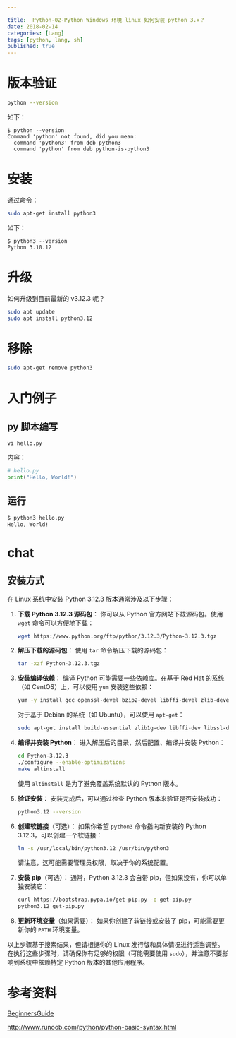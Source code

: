 ```yaml
---

title:  Python-02-Python Windows 环境 linux 如何安装 python 3.x？
date: 2018-02-14
categories: [Lang]
tags: [python, lang, sh]
published: true
---
```


# 版本验证

```sh
python --version
```

如下：

```
$ python --version
Command 'python' not found, did you mean:
  command 'python3' from deb python3
  command 'python' from deb python-is-python3
```

# 安装

通过命令：

```sh
sudo apt-get install python3
```

如下：

```
$ python3 --version
Python 3.10.12
```

# 升级

如何升级到目前最新的 v3.12.3 呢？

```sh
sudo apt update
sudo apt install python3.12
```


# 移除

```sh
sudo apt-get remove python3
```

# 入门例子

## py 脚本编写

`vi hello.py`

内容：

```py
# hello.py
print("Hello, World!")
```

## 运行

```sh
$ python3 hello.py
Hello, World!
```

# chat

## 安装方式

在 Linux 系统中安装 Python 3.12.3 版本通常涉及以下步骤：

1. **下载 Python 3.12.3 源码包**：
   你可以从 Python 官方网站下载源码包。使用 `wget` 命令可以方便地下载：

   ```bash
   wget https://www.python.org/ftp/python/3.12.3/Python-3.12.3.tgz
   ```

2. **解压下载的源码包**：
   使用 `tar` 命令解压下载的源码包：

   ```bash
   tar -xzf Python-3.12.3.tgz
   ```

3. **安装编译依赖**：
   编译 Python 可能需要一些依赖库。在基于 Red Hat 的系统（如 CentOS）上，可以使用 `yum` 安装这些依赖：

   ```bash
   yum -y install gcc openssl-devel bzip2-devel libffi-devel zlib-devel ncurses-devel readline-devel sqlite-devel
   ```

   对于基于 Debian 的系统（如 Ubuntu），可以使用 `apt-get`：

   ```bash
   sudo apt-get install build-essential zlib1g-dev libffi-dev libssl-dev
   ```

4. **编译并安装 Python**：
   进入解压后的目录，然后配置、编译并安装 Python：

   ```bash
   cd Python-3.12.3
   ./configure --enable-optimizations
   make altinstall
   ```

   使用 `altinstall` 是为了避免覆盖系统默认的 Python 版本。

5. **验证安装**：
   安装完成后，可以通过检查 Python 版本来验证是否安装成功：

   ```bash
   python3.12 --version
   ```

6. **创建软链接**（可选）：
   如果你希望 `python3` 命令指向新安装的 Python 3.12.3，可以创建一个软链接：

   ```bash
   ln -s /usr/local/bin/python3.12 /usr/bin/python3
   ```

   请注意，这可能需要管理员权限，取决于你的系统配置。

7. **安装 pip**（可选）：
   通常，Python 3.12.3 会自带 pip，但如果没有，你可以单独安装它：

   ```bash
   curl https://bootstrap.pypa.io/get-pip.py -o get-pip.py
   python3.12 get-pip.py
   ```

8. **更新环境变量**（如果需要）：
   如果你创建了软链接或安装了 pip，可能需要更新你的 `PATH` 环境变量。

以上步骤基于搜索结果，但请根据你的 Linux 发行版和具体情况进行适当调整。在执行这些步骤时，请确保你有足够的权限（可能需要使用 `sudo`），并注意不要影响到系统中依赖特定 Python 版本的其他应用程序。

# 参考资料

[BeginnersGuide](https://wiki.python.org/moin/BeginnersGuide)

http://www.runoob.com/python/python-basic-syntax.html



